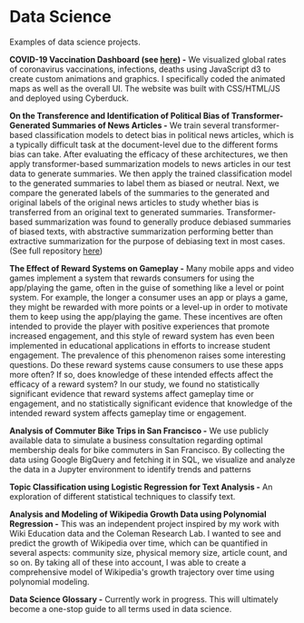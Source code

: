 # Data Science
Examples of data science projects.

**COVID-19 Vaccination Dashboard (see [here](https://people.ischool.berkeley.edu/~asht/)) -** We visualized global rates of coronavirus vaccinations, infections, deaths using JavaScript d3 to create custom animations and graphics.  I specifically coded the animated maps as well as the overall UI.  The website was built with CSS/HTML/JS and deployed using Cyberduck.

**On the Transference and Identification of Political Bias of Transformer-Generated Summaries of News Articles -** We train several transformer-based classification models to detect bias in political news articles, which is a typically difficult task at the document-level due to the different forms bias can take. After evaluating the efficacy of these architectures, we then apply transformer-based summarization models to news articles in our test data to generate summaries. We then apply the trained classification model to the generated summaries to label them as biased or neutral. Next, we compare the generated labels of the summaries to the generated and original labels of the original news articles to study whether bias is transferred from an original text to generated summaries. Transformer-based summarization was found to generally produce debiased summaries of biased texts, with abstractive summarization performing better than extractive summarization for the purpose of debiasing text in most cases. (See full repository [here](https://github.com/AshQTan/W266_Project))

**The Effect of Reward Systems on Gameplay -** Many mobile apps and video games implement a system that rewards consumers for using the app/playing the game, often in the guise of something like a level or point system. For example, the longer a consumer uses an app or plays a game, they might be rewarded with more points or a level-up in order to motivate them to keep using the app/playing the game. These incentives are often intended to provide the player with positive experiences that promote increased engagement, and this style of reward system has even been implemented in educational applications in efforts to increase student engagement. The prevalence of this phenomenon raises some interesting questions. Do these reward systems cause consumers to use these apps more often? If so, does knowledge of these intended effects affect the efficacy of a reward system? In our study, we found no statistically significant evidence that reward systems affect gameplay time or engagement, and no statistically significant evidence that knowledge of the intended reward system affects gameplay time or engagement.

**Analysis of Commuter Bike Trips in San Francisco -** We use publicly available data to simulate a business consultation regarding optimal membership deals for bike commuters in San Francisco.  By collecting the data using Google BigQuery and fetching it in SQL, we visualize and analyze the data in a Jupyter environment to identify trends and patterns

**Topic Classification using Logistic Regression for Text Analysis -** An exploration of different statistical techniques to classify text.

**Analysis and Modeling of Wikipedia Growth Data using Polynomial Regression -** This was an independent project inspired by my work with Wiki Education data and the Coleman Research Lab.  I wanted to see and predict the growth of Wikipedia over time, which can be quantified in several aspects: community size, physical memory size, article count, and so on.  By taking all of these into account, I was able to create a comprehensive model of Wikipedia's growth trajectory over time using polynomial modeling.

**Data Science Glossary -** Currently work in progress.  This will ultimately become a one-stop guide to all terms used in data science.

